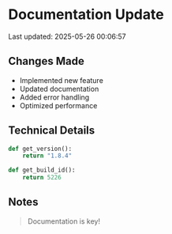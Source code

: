 # Documentation Update

Last updated: 2025-05-26 00:06:57

## Changes Made
- Implemented new feature
- Updated documentation
- Added error handling
- Optimized performance

## Technical Details
```python
def get_version():
    return "1.8.4"

def get_build_id():
    return 5226
```

## Notes
> Documentation is key!
